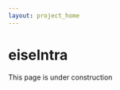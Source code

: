 ```yaml
---
layout: project_home
---
```

<div class="col-md-12">
    <div class="jumbotron beige">

<h1>eiseIntra</h1>
<p></p><p>This page is under construction</p>
<p></p>
  <!--p><a class="btn btn-primary btn-lg btn-learn-more" href="#works" role="button">Learn more</a></p-->
    </div>

</div>
